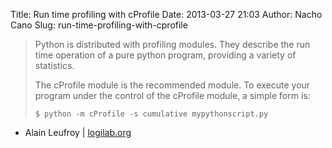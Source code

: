 Title: Run time profiling with cProfile
Date: 2013-03-27 21:03
Author: Nacho Cano
Slug: run-time-profiling-with-cprofile

> Python is distributed with profiling modules. They describe the run
> time operation of a pure python program, providing a variety of
> statistics.
>
> The cProfile module is the recommended module. To execute your program
> under the control of the cProfile module, a simple form is:
>
>     $ python -m cProfile -s cumulative mypythonscript.py

- Alain Leufroy | [logilab.org][]

  [logilab.org]: http://www.logilab.org/blogentry/104898
    "Run time profiling with cProfile"
